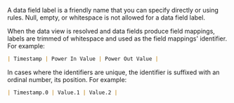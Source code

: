 A data field label is a friendly name that you can specify directly or using rules. Null, empty, or whitespace is not allowed for a data field label.

When the data view is resolved and data fields produce field mappings, labels are trimmed of whitespace and used as the field mappings' identifier. For example:

```md
| Timestamp | Power In Value | Power Out Value |
```

In cases where the identifiers are unique, the identifier is suffixed with an ordinal number, its position. For example:

```md
| Timestamp.0 | Value.1 | Value.2 |
```